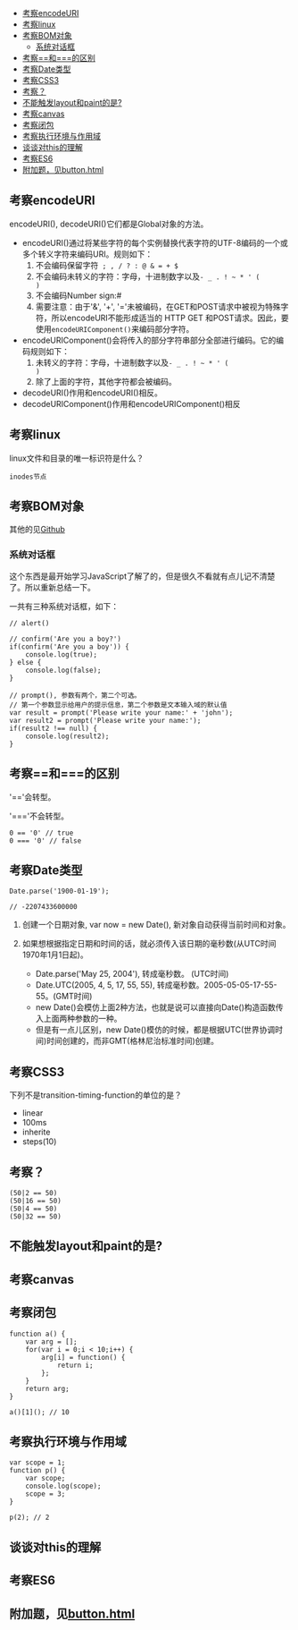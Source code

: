 <!-- vim-markdown-toc GFM -->
* [考察encodeURI](#考察encodeuri)
* [考察linux](#考察linux)
* [考察BOM对象](#考察bom对象)
    * [系统对话框](#系统对话框)
* [考察==和===的区别](#考察和的区别)
* [考察Date类型](#考察date类型)
* [考察CSS3](#考察css3)
* [考察？](#考察)
* [不能触发layout和paint的是?](#不能触发layout和paint的是)
* [考察canvas](#考察canvas)
* [考察闭包](#考察闭包)
* [考察执行环境与作用域](#考察执行环境与作用域)
* [谈谈对this的理解](#谈谈对this的理解)
* [考察ES6](#考察es6)
* [附加题，见button.html](#附加题见buttonhtml)

<!-- vim-markdown-toc -->

## 考察encodeURI

encodeURI(), decodeURI()它们都是Global对象的方法。

* encodeURI()通过将某些字符的每个实例替换代表字符的UTF-8编码的一个或多个转义字符来编码URI。规则如下：
	1. 不会编码保留字符<code> ; , / ? : @ & = + $ </code>
	2. 不会编码未转义的字符：字母，十进制数字以及<code>- _ . ! ~ * ' ( )</code>
	3. 不会编码Number sign:#
	4. 需要注意：由于'&', '+', '='未被编码，在GET和POST请求中被视为特殊字符，所以encodeURI不能形成适当的 HTTP GET 和POST请求。因此，要使用<code>encodeURIComponent()</code>来编码部分字符。
* encodeURIComponent()会将传入的部分字符串部分全部进行编码。它的编码规则如下：
	1. 未转义的字符：字母，十进制数字以及<code>- _ . ! ~ * ' ( )</code>
	2. 除了上面的字符，其他字符都会被编码。
* decodeURI()作用和encodeURI()相反。
* decodeURIComponent()作用和encodeURIComponent()相反

## 考察linux

linux文件和目录的唯一标识符是什么？

```
inodes节点
```

## 考察BOM对象

其他的见[Github](https://github.com/yzfdjzwl/JavaScript)

### 系统对话框

这个东西是最开始学习JavaScript了解了的，但是很久不看就有点儿记不清楚了。所以重新总结一下。

一共有三种系统对话框，如下：

```
// alert()

// confirm('Are you a boy?')
if(confirm('Are you a boy')) {
	console.log(true);
} else {
	console.log(false);
}

// prompt(), 参数有两个，第二个可选。
// 第一个参数显示给用户的提示信息，第二个参数是文本输入域的默认值
var result = prompt('Please write your name:' + 'john'); 
var result2 = prompt('Please write your name:'); 
if(result2 !== null) {
	console.log(result2);
}
```

## 考察==和===的区别

'=='会转型。

'==='不会转型。
```
0 == '0' // true
0 === '0' // false
```

## 考察Date类型

```
Date.parse('1900-01-19');

// -2207433600000
```

1. 创建一个日期对象, var now = new Date(), 新对象自动获得当前时间和对象。

2. 如果想根据指定日期和时间的话，就必须传入该日期的毫秒数(从UTC时间1970年1月1日起)。
	* Date.parse('May 25, 2004'), 转成毫秒数。 (UTC时间)
	* Date.UTC(2005, 4, 5, 17, 55, 55), 转成毫秒数。2005-05-05-17-55-55。(GMT时间)
	* new Date()会模仿上面2种方法，也就是说可以直接向Date()构造函数传入上面两种参数的一种。
	* 但是有一点儿区别，new Date()模仿的时候，都是根据UTC(世界协调时间)时间创建的，而非GMT(格林尼治标准时间)创建。

## 考察CSS3

下列不是transition-timing-function的单位的是？

* linear
* 100ms
* inherite
* steps(10)

## 考察？

```
(50|2 == 50)
(50|16 == 50)
(50|4 == 50)
(50|32 == 50)
```

## 不能触发layout和paint的是?

## 考察canvas

## 考察闭包

```
function a() {
	var arg = [];
	for(var i = 0;i < 10;i++) {
		arg[i] = function() {
			return i;
		};
	}
	return arg;
}

a()[1](); // 10
```

## 考察执行环境与作用域

```
var scope = 1;
function p() {
	var scope;
	console.log(scope);
	scope = 3;
}

p(2); // 2
```

## 谈谈对this的理解

## 考察ES6

## 附加题，见[button.html](https://github.com/yzfdjzwl/LearnPath/blob/master/%E9%9D%A2%E8%AF%95%E6%80%BB%E7%BB%93/2017%E6%90%BA%E7%A8%8B%E5%AE%9E%E4%B9%A0%E7%94%9F%E7%AC%94%E8%AF%95/button.html)
